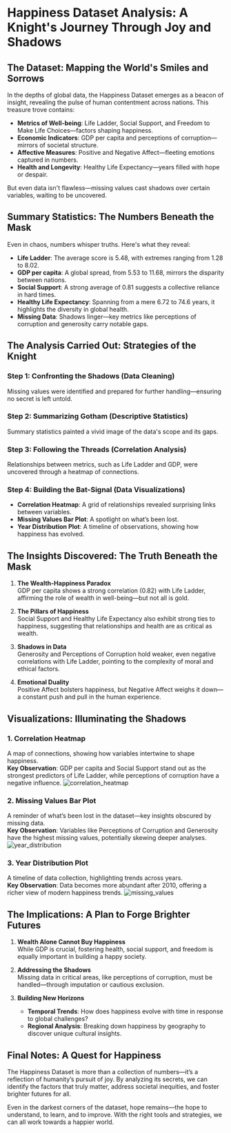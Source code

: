 # Happiness Dataset Analysis: A Knight's Journey Through Joy and Shadows

## The Dataset: Mapping the World's Smiles and Sorrows
In the depths of global data, the Happiness Dataset emerges as a beacon of insight, revealing the pulse of human contentment across nations. This treasure trove contains:

- **Metrics of Well-being**: Life Ladder, Social Support, and Freedom to Make Life Choices—factors shaping happiness.
- **Economic Indicators**: GDP per capita and perceptions of corruption—mirrors of societal structure.
- **Affective Measures**: Positive and Negative Affect—fleeting emotions captured in numbers.
- **Health and Longevity**: Healthy Life Expectancy—years filled with hope or despair.

But even data isn't flawless—missing values cast shadows over certain variables, waiting to be uncovered.

## Summary Statistics: The Numbers Beneath the Mask
Even in chaos, numbers whisper truths. Here's what they reveal:

- **Life Ladder**: The average score is 5.48, with extremes ranging from 1.28 to 8.02.
- **GDP per capita**: A global spread, from 5.53 to 11.68, mirrors the disparity between nations.
- **Social Support**: A strong average of 0.81 suggests a collective reliance in hard times.
- **Healthy Life Expectancy**: Spanning from a mere 6.72 to 74.6 years, it highlights the diversity in global health.
- **Missing Data**: Shadows linger—key metrics like perceptions of corruption and generosity carry notable gaps.

## The Analysis Carried Out: Strategies of the Knight
### Step 1: Confronting the Shadows (Data Cleaning)
Missing values were identified and prepared for further handling—ensuring no secret is left untold.

### Step 2: Summarizing Gotham (Descriptive Statistics)
Summary statistics painted a vivid image of the data's scope and its gaps.

### Step 3: Following the Threads (Correlation Analysis)
Relationships between metrics, such as Life Ladder and GDP, were uncovered through a heatmap of connections.

### Step 4: Building the Bat-Signal (Data Visualizations)
- **Correlation Heatmap**: A grid of relationships revealed surprising links between variables.
- **Missing Values Bar Plot**: A spotlight on what’s been lost.
- **Year Distribution Plot**: A timeline of observations, showing how happiness has evolved.

## The Insights Discovered: The Truth Beneath the Mask
1. **The Wealth-Happiness Paradox**  
   GDP per capita shows a strong correlation (0.82) with Life Ladder, affirming the role of wealth in well-being—but not all is gold.

2. **The Pillars of Happiness**  
   Social Support and Healthy Life Expectancy also exhibit strong ties to happiness, suggesting that relationships and health are as critical as wealth.

3. **Shadows in Data**  
   Generosity and Perceptions of Corruption hold weaker, even negative correlations with Life Ladder, pointing to the complexity of moral and ethical factors.

4. **Emotional Duality**  
   Positive Affect bolsters happiness, but Negative Affect weighs it down—a constant push and pull in the human experience.

## Visualizations: Illuminating the Shadows
### 1. Correlation Heatmap
A map of connections, showing how variables intertwine to shape happiness.  
**Key Observation**: GDP per capita and Social Support stand out as the strongest predictors of Life Ladder, while perceptions of corruption have a negative influence.
        ![correlation_heatmap](https://github.com/user-attachments/assets/a823b809-9870-478f-a6b0-2890344b525a)

### 2. Missing Values Bar Plot
A reminder of what’s been lost in the dataset—key insights obscured by missing data.  
**Key Observation**: Variables like Perceptions of Corruption and Generosity have the highest missing values, potentially skewing deeper analyses.
      ![year_distribution](https://github.com/user-attachments/assets/864f2453-9135-4cfc-9c94-945f49c574ed)

### 3. Year Distribution Plot
A timeline of data collection, highlighting trends across years.  
**Key Observation**: Data becomes more abundant after 2010, offering a richer view of modern happiness trends.
       ![missing_values](https://github.com/user-attachments/assets/ea9c542d-85c6-4293-8944-ed9399ecd1e9)

## The Implications: A Plan to Forge Brighter Futures
1. **Wealth Alone Cannot Buy Happiness**  
   While GDP is crucial, fostering health, social support, and freedom is equally important in building a happy society.

2. **Addressing the Shadows**  
   Missing data in critical areas, like perceptions of corruption, must be handled—through imputation or cautious exclusion.

3. **Building New Horizons**  
   - **Temporal Trends**: How does happiness evolve with time in response to global challenges?
   - **Regional Analysis**: Breaking down happiness by geography to discover unique cultural insights.

## Final Notes: A Quest for Happiness
The Happiness Dataset is more than a collection of numbers—it’s a reflection of humanity’s pursuit of joy. By analyzing its secrets, we can identify the factors that truly matter, address societal inequities, and foster brighter futures for all.

Even in the darkest corners of the dataset, hope remains—the hope to understand, to learn, and to improve. With the right tools and strategies, we can all work towards a happier world.


